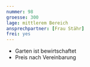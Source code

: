 ```yaml
---
nummer: 98
groesse: 300
lage: mittlerem Bereich
ansprechpartner: [Frau Stähr]
frei: yes
---
```

- Garten ist bewirtschaftet
- Preis nach Vereinbarung
